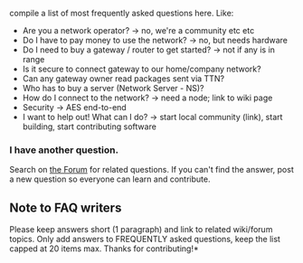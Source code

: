 compile a list of most frequently asked questions here. Like:

- Are you a network operator? -> no, we're a community etc etc
- Do I have to pay money to use the network? -> no, but needs hardware
- Do I need to buy a gateway / router to get started? -> not if any is in range
- Is it secure to connect gateway to our home/company network?
- Can any gateway owner read packages sent via TTN?
- Who has to buy a server (Network Server - NS)?
- How do I connect to the network? -> need a node; link to wiki page
- Security -> AES end-to-end
- I want to help out! What can I do? -> start local community (link), start building, start contributing software



### I have another question.
Search on [the Forum](http://forum.thethingsnetwork.org/) for related questions. If you can't find the answer, post a new question so everyone can learn and contribute.


## Note to FAQ writers
Please keep answers short (1 paragraph) and link to related wiki/forum topics. Only add answers to FREQUENTLY asked questions, keep the list capped at 20 items max. Thanks for contributing!*
